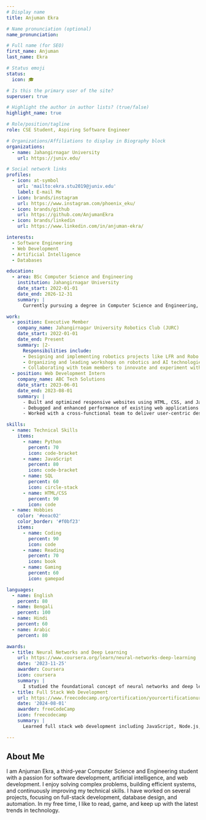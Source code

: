 ```yaml
---
# Display name
title: Anjuman Ekra

# Name pronunciation (optional)
name_pronunciation: 

# Full name (for SEO)
first_name: Anjuman
last_name: Ekra

# Status emoji
status:
  icon: 🎓

# Is this the primary user of the site?
superuser: true

# Highlight the author in author lists? (true/false)
highlight_name: true

# Role/position/tagline
role: CSE Student, Aspiring Software Engineer

# Organizations/Affiliations to display in Biography block
organizations:
  - name: Jahangirnagar University
    url: https://juniv.edu/

# Social network links
profiles:
  - icon: at-symbol
    url: 'mailto:ekra.stu2019@juniv.edu'
    label: E-mail Me
  - icon: brands/instagram
    url: https://www.instagram.com/phoenix_eku/
  - icon: brands/github
    url: https://github.com/AnjumanEkra
  - icon: brands/linkedin
    url: https://www.linkedin.com/in/anjuman-ekra/

interests:
  - Software Engineering
  - Web Development
  - Artificial Intelligence
  - Databases

education:
  - area: BSc Computer Science and Engineering
    institution: Jahangirnagar University
    date_start: 2022-01-01
    date_end: 2026-12-31
    summary: |
      Currently pursuing a degree in Computer Science and Engineering, with a focus on software development and AI.

work:
  - position: Executive Member
    company_name: Jahangirnagar University Robotics Club (JURC)
    date_start: 2022-01-01
    date_end: Present
    summary: |2-
      Responsibilities include:
      - Designing and implementing robotics projects like LFR and Robo Soccer
      - Organizing and leading workshops on robotics and AI technologies
      - Collaborating with team members to innovate and experiment with new ideas
  - position: Web Development Intern
    company_name: ABC Tech Solutions
    date_start: 2023-06-01
    date_end: 2023-08-01
    summary: |
      - Built and optimized responsive websites using HTML, CSS, and JavaScript
      - Debugged and enhanced performance of existing web applications
      - Worked with a cross-functional team to deliver user-centric designs

skills:
  - name: Technical Skills
    items:
      - name: Python
        percent: 70
        icon: code-bracket
      - name: JavaScript
        percent: 80
        icon: code-bracket
      - name: SQL
        percent: 60
        icon: circle-stack
      - name: HTML/CSS
        percent: 90
        icon: code
  - name: Hobbies
    color: '#eeac02'
    color_border: '#f0bf23'
    items:
      - name: Coding
        percent: 90
        icon: code
      - name: Reading
        percent: 70
        icon: book
      - name: Gaming
        percent: 60
        icon: gamepad

languages:
  - name: English
    percent: 80
  - name: Bengali
    percent: 100
  - name: Hindi
    percent: 60
  - name: Arabic
    percent: 80

awards:
  - title: Neural Networks and Deep Learning
    url: https://www.coursera.org/learn/neural-networks-deep-learning
    date: '2023-11-25'
    awarder: Coursera
    icon: coursera
    summary: |
      I studied the foundational concept of neural networks and deep learning. By the end, I was familiar with the significant technological trends driving the rise of deep learning; build, train, and apply fully connected deep neural networks; implement efficient (vectorized) neural networks; identify key parameters in a neural network’s architecture; and apply deep learning to your own applications.
  - title: Full Stack Web Development
    url: https://www.freecodecamp.org/certification/yourcertificationurl
    date: '2024-08-01'
    awarder: freeCodeCamp
    icon: freecodecamp
    summary: |
      Learned full stack web development including JavaScript, Node.js, React, HTML, CSS, and MongoDB.

---
```


## About Me

I am Anjuman Ekra, a third-year Computer Science and Engineering student with a passion for software development, artificial intelligence, and web development. I enjoy solving complex problems, building efficient systems, and continuously improving my technical skills. I have worked on several projects, focusing on full-stack development, database design, and automation. In my free time, I like to read, game, and keep up with the latest trends in technology.

